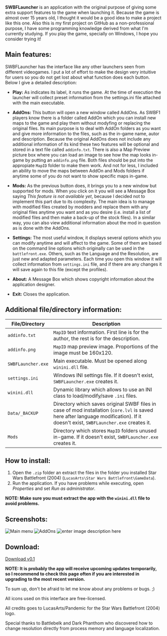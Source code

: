 **SWBFLauncher** is an application with the original purpose of giving some extra support features to the game when launching it. Because the game is almost over 15 years old, I thought it would be a good idea to make a project like this one. Also this is my first project on GitHub as a non-professional purpose, I have some programming knowledge derived from what I'm currently studying. If you play the game, specially on Windows, I hope you consider trying it!

## Main features:
SWBFLauncher has the interface like any other launchers seen from different videogames. I put a lot of effort to make the design very intuitive for users so you do not get lost about what function does each button. Below I give a detailed description:

- **Play:** As indicates its label, it runs the game. At the time of execution the launcher will collect preset information from the settings.ini file attached with the main executable.
- **AddOns:** This button will open a new window called AddOns. As SWBF1 players know there is a folder called AddOn which you can install new maps to the game and play them without modyfing or replacing the original files. Its main purpose is to deal with AddOn folders as you want and give more information to the files, such as the in-game name, autor and description. Because the original AddOns does not include any additional information of its kind these two features will be optional and stored in a text file called `addinfo.txt`. There is also a Map Preview picture box where you can load an image to see how the map looks in-game by putting an `addinfo.png` file. Both files should be put into the appropiate `MapID` folder to make them work. And not for less, I included an ability to move the maps between AddOn and Mods folders if anytime some of you do not want to show specific maps in-game.

- **Mods:** As the previous button does, it brings you to a new window but supported for mods. When you click on it you will see a Message Box saying *This feature is not available yet*, because I decided not to implement this part due to its complexity. The main idea is to manage with modified files created by modders and replace them with any original files anytime you want and as you desire (i.e. install a list of modified files and then make a back-up of the stock files). In a similar way, you can also view additional information about the mod in question as is done with the AddOns.

- **Settings:** The most useful window, it displays several options which you can modify anytime and will affect to the game. Some of them are based on the command line options which originally can be used in the `battlefront.exe`. Others, such as the Language and the Resolution, are just new and adapted parameters. Each time you open this window it will collect information from `settings.ini` file, and if there are any changes it will save again to this file (except the profiles).

- **About:** A Message Box which shows copyright information about the application designer.

- **Exit:** Closes the application.

## Additional file/directory information:
| File/Directory | Description |
|--|--|
| `addinfo.txt` | `MapID` text information. First line is for the author, the rest is for the description. |
| `addinfo.png` | `MapID` map preview image. Proportions of the image must be 160x120. |
| `SWBFLauncher.exe` | Main executable. Must be opened along `winini.dll` file.  |
| `settings.ini` | Windows INI settings file. If it doesn't exist, `SWBFLauncher.exe` creates it. |
| `winini.dll` | Dynamic library which allows to use an INI class to load/modify/save `.ini` files. |
| `Data/_BACKUP` | Directory which saves original SWBF files in case of mod installation (`core.lvl` is saved here after language modification). If it doesn't exist, `SWBFLauncher.exe` creates it. |
| `Mods` | Directory which stores `MapID` folders unused in-game. If it doesn't exist, `SWBFLauncher.exe` creates it. |
## How to install:

 1. Open the `.zip` folder an extract the files in the folder you installed Star Wars Battlefront (2004) (`LucasArts\Star Wars Battlefront\GameData`).
2. Run the application. If you have problems while executing, open *Properties* and set *Run as administrator*.

**NOTE: Make sure you must extract the app with the `winini.dll` file to avoid problems.**
## Screenshots:
![Main menu](https://i.ibb.co/JczQhXp/Main-Menu.png)
![AddOns](https://i.ibb.co/9pjbBCB/AddOns.png)
![enter image description here](https://i.ibb.co/QKVHj1g/Settings.png)
## Download:
[Download v0.1](https://github.com/Red04akaCC4398/SWBFLauncher/releases/tag/v0.1)

**NOTE: It is probably the app will receive upcoming updates temporarily, so I recommend to check this page often if you are interested in upgrading to the most recent version.**

To sum up, don't be afraid to let me know about any problems or bugs. ;)

All icons used on this interface are free-licensed.

All credits goes to LucasArts/Pandemic for the Star Wars Battlefront (2004) logo.

Special thanks to Battlebelk and Dark Phanthom who discovered how to change resolution directly from process memory and language localization.
